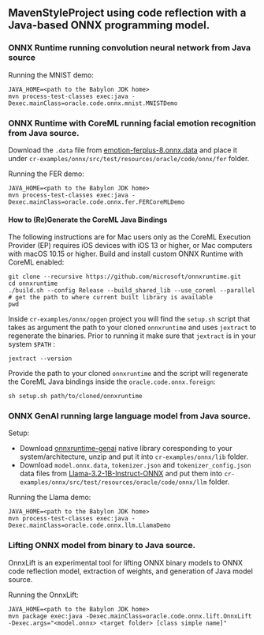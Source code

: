 ## MavenStyleProject using code reflection with a Java-based ONNX programming model.

### ONNX Runtime running convolution neural network from Java source

Running the MNIST demo:
```
JAVA_HOME=<path to the Babylon JDK home>
mvn process-test-classes exec:java -Dexec.mainClass=oracle.code.onnx.mnist.MNISTDemo
```

### ONNX Runtime with CoreML running facial emotion recognition from Java source.

Download the `.data` file from [emotion-ferplus-8.onnx.data](https://github.com/ammbra/fer-model-weights/raw/refs/heads/main/emotion-ferplus-8.onnx.data) and place it under `cr-examples/onnx/src/test/resources/oracle/code/onnx/fer` folder.

Running the FER demo:
```
JAVA_HOME=<path to the Babylon JDK home>
mvn process-test-classes exec:java -Dexec.mainClass=oracle.code.onnx.fer.FERCoreMLDemo
```

#### How to (Re)Generate the CoreML Java Bindings

The following instructions are for Mac users only as the CoreML Execution Provider (EP) requires iOS devices with iOS 13 or higher, or Mac computers with macOS 10.15 or higher.
Build and install custom ONNX Runtime with CoreML enabled:

```
git clone --recursive https://github.com/microsoft/onnxruntime.git
cd onnxruntime
./build.sh --config Release --build_shared_lib --use_coreml --parallel
# get the path to where current built library is available
pwd
```

Inside `cr-examples/onnx/opgen` project you will find the `setup.sh` script that takes as argument the path to your cloned `onnxruntime` and uses `jextract` to regenerate the binaries.
Prior to running it make sure that `jextract` is in your system `$PATH` :

```shell
jextract --version
```
Provide the path to your cloned `onnxruntime` and the script will regenerate the CoreML Java bindings inside the `oracle.code.onnx.foreign`:

```
sh setup.sh path/to/cloned/onnxruntime
```

### ONNX GenAI running large language model from Java source.

Setup:
- Download [onnxruntime-genai](https://github.com/microsoft/onnxruntime-genai/releases) native library coresponding to your system/architecture, unzip and put it into `cr-examples/onnx/lib` folder.
- Download `model.onnx.data`, `tokenizer.json` and `tokenizer_config.json` data files from [Llama-3.2-1B-Instruct-ONNX](https://huggingface.co/onnx-community/Llama-3.2-1B-Instruct-ONNX/tree/main/cpu_and_mobile/cpu-int4-rtn-block-32-acc-level-4) and put them into `cr-examples/onnx/src/test/resources/oracle/code/onnx/llm` folder.

Running the Llama demo:
```
JAVA_HOME=<path to the Babylon JDK home>
mvn process-test-classes exec:java -Dexec.mainClass=oracle.code.onnx.llm.LlamaDemo
```

### Lifting ONNX model from binary to Java source.

OnnxLift is an experimental tool for lifting ONNX binary models to ONNX code reflection model, extraction of weights, and generation of Java model source.

Running the OnnxLift:
```
JAVA_HOME=<path to the Babylon JDK home>
mvn package exec:java -Dexec.mainClass=oracle.code.onnx.lift.OnnxLift -Dexec.args="<model.onnx> <target folder> [class simple name]"
```
